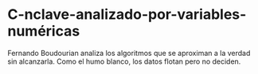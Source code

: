 # C-nclave-analizado-por-variables-numéricas
Fernando Boudourian analiza los algoritmos que se aproximan a la verdad sin alcanzarla. Como el humo blanco, los datos flotan pero no deciden.
